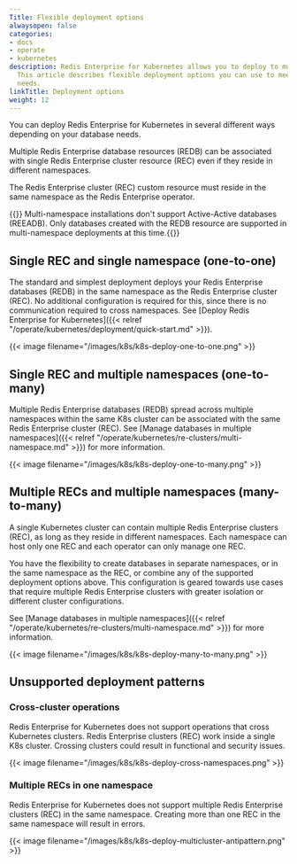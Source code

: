 ```yaml
---
Title: Flexible deployment options
alwaysopen: false
categories:
- docs
- operate
- kubernetes
description: Redis Enterprise for Kubernetes allows you to deploy to multiple namespaces.
  This article describes flexible deployment options you can use to meet your specific
  needs.
linkTitle: Deployment options
weight: 12
---
```

You can deploy Redis Enterprise for Kubernetes in several different ways depending on your database needs.

Multiple Redis Enterprise database resources (REDB) can be associated with single Redis Enterprise cluster resource (REC) even if they reside in different namespaces.

The Redis Enterprise cluster (REC) custom resource must reside in the same namespace as the Redis Enterprise operator.

{{<warning>}} Multi-namespace installations don't support Active-Active databases (REEADB). Only databases created with the REDB resource are supported in multi-namespace deployments at this time.{{</warning>}}


## Single REC and single namespace (one-to-one)

The standard and simplest deployment deploys your Redis Enterprise databases (REDB) in the same namespace as the Redis Enterprise cluster (REC). No additional configuration is required for this, since there is no communication required to cross namespaces. See [Deploy Redis Enterprise for Kubernetes]({{< relref "/operate/kubernetes/deployment/quick-start.md" >}}).

{{< image filename="/images/k8s/k8s-deploy-one-to-one.png" >}}

## Single REC and multiple namespaces (one-to-many)

Multiple Redis Enterprise databases (REDB) spread across multiple namespaces within the same K8s cluster can be associated with the same Redis Enterprise cluster (REC). See [Manage databases in multiple namespaces]({{< relref "/operate/kubernetes/re-clusters/multi-namespace.md" >}}) for more information.

{{< image filename="/images/k8s/k8s-deploy-one-to-many.png" >}}

## Multiple RECs and multiple namespaces (many-to-many)

A single Kubernetes cluster can contain multiple Redis Enterprise clusters (REC), as long as they reside in different namespaces. Each namespace can host only one REC and each operator can only manage one REC.

You have the flexibility to create databases in separate namespaces, or in the same namespace as the REC, or combine any of the supported deployment options above. This configuration is geared towards use cases that require multiple Redis Enterprise clusters with greater isolation or different cluster configurations.

See [Manage databases in multiple namespaces]({{< relref "/operate/kubernetes/re-clusters/multi-namespace.md" >}}) for more information.


{{< image filename="/images/k8s/k8s-deploy-many-to-many.png" >}}

## Unsupported deployment patterns

### Cross-cluster operations

Redis Enterprise for Kubernetes does not support operations that cross Kubernetes clusters. Redis Enterprise clusters (REC) work inside a single K8s cluster. Crossing clusters could result in functional and security issues.

{{< image filename="/images/k8s/k8s-deploy-cross-namespaces.png" >}}

### Multiple RECs in one namespace

Redis Enterprise for Kubernetes does not support multiple Redis Enterprise clusters (REC) in the same namespace. Creating more than one REC in the same namespace will result in errors.

{{< image filename="/images/k8s/k8s-deploy-multicluster-antipattern.png" >}}